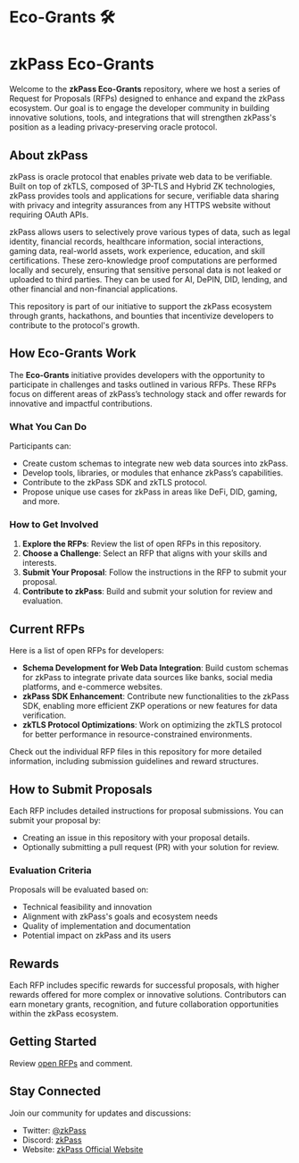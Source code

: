 # Eco-Grants 🛠️
# zkPass Eco-Grants

Welcome to the **zkPass Eco-Grants** repository, where we host a series of Request for Proposals (RFPs) designed to enhance and expand the zkPass ecosystem. Our goal is to engage the developer community in building innovative solutions, tools, and integrations that will strengthen zkPass's position as a leading privacy-preserving oracle protocol.

## About zkPass

zkPass is oracle protocol that enables private web data to be verifiable. Built on top of zkTLS, composed of 3P-TLS and Hybrid ZK technologies, zkPass provides tools and applications for secure, verifiable data sharing with privacy and integrity assurances from any HTTPS website without requiring OAuth APIs.

zkPass allows users to selectively prove various types of data, such as legal identity, financial records, healthcare information, social interactions, gaming data, real-world assets, work experience, education, and skill certifications. These zero-knowledge proof computations are performed locally and securely, ensuring that sensitive personal data is not leaked or uploaded to third parties. They can be used for AI, DePIN, DID, lending, and other financial and non-financial applications.

This repository is part of our initiative to support the zkPass ecosystem through grants, hackathons, and bounties that incentivize developers to contribute to the protocol's growth.

## How Eco-Grants Work

The **Eco-Grants** initiative provides developers with the opportunity to participate in challenges and tasks outlined in various RFPs. These RFPs focus on different areas of zkPass’s technology stack and offer rewards for innovative and impactful contributions.

### What You Can Do
Participants can:
- Create custom schemas to integrate new web data sources into zkPass.
- Develop tools, libraries, or modules that enhance zkPass’s capabilities.
- Contribute to the zkPass SDK and zkTLS protocol.
- Propose unique use cases for zkPass in areas like DeFi, DID, gaming, and more.

### How to Get Involved
1. **Explore the RFPs**: Review the list of open RFPs in this repository.
2. **Choose a Challenge**: Select an RFP that aligns with your skills and interests.
3. **Submit Your Proposal**: Follow the instructions in the RFP to submit your proposal.
4. **Contribute to zkPass**: Build and submit your solution for review and evaluation.

## Current RFPs

Here is a list of open RFPs for developers:
- **Schema Development for Web Data Integration**: Build custom schemas for zkPass to integrate private data sources like banks, social media platforms, and e-commerce websites.
- **zkPass SDK Enhancement**: Contribute new functionalities to the zkPass SDK, enabling more efficient ZKP operations or new features for data verification.
- **zkTLS Protocol Optimizations**: Work on optimizing the zkTLS protocol for better performance in resource-constrained environments.

Check out the individual RFP files in this repository for more detailed information, including submission guidelines and reward structures.

## How to Submit Proposals

Each RFP includes detailed instructions for proposal submissions. You can submit your proposal by:
- Creating an issue in this repository with your proposal details.
- Optionally submitting a pull request (PR) with your solution for review.

### Evaluation Criteria
Proposals will be evaluated based on:
- Technical feasibility and innovation
- Alignment with zkPass's goals and ecosystem needs
- Quality of implementation and documentation
- Potential impact on zkPass and its users

## Rewards

Each RFP includes specific rewards for successful proposals, with higher rewards offered for more complex or innovative solutions. Contributors can earn monetary grants, recognition, and future collaboration opportunities within the zkPass ecosystem.

## Getting Started

Review [open RFPs]([https://zkpass.org](https://github.com/zkPassOfficial/Eco-Grants/issues)) and comment.

## Stay Connected

Join our community for updates and discussions:
- Twitter: [@zkPass](https://twitter.com/zkPass)
-  Discord: [zkPass](https://discord.gg/zkpass)
- Website: [zkPass Official Website](https://zkpass.org)
